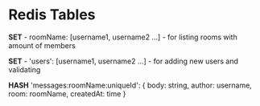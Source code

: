 Redis Tables
============

**SET** - roomName: [username1, username2 ...] - for listing rooms with amount of members

**SET** - 'users': [username1, username2 ...] - for adding new users and validating

**HASH** 'messages:roomName:uniqueId': { body: string, author: username, room: roomName, createdAt: time }
